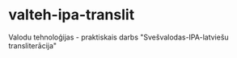 # valteh-ipa-translit
Valodu tehnoloģijas - praktiskais darbs "Svešvalodas-IPA-latviešu transliterācija"
